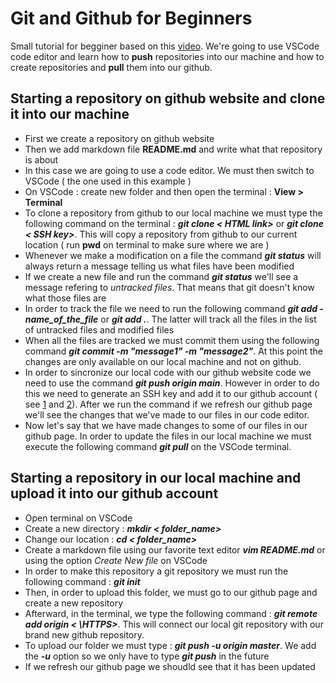 # Git and Github for Beginners

Small tutorial for begginer based on this [video](https://www.youtube.com/watch?v=RGOj5yH7evk).
We're going to use VSCode code editor and learn how to **push** repositories into our machine and how to create repositories and **pull** them into our github.

## Starting a repository on github website and clone it into our machine

  - First we create a repository on github website
  - Then we add markdown file **README.md** and write what that repository is about
  - In this case we are going to use a code editor. We must then switch to VSCode ( the one used in this example )
  - On VSCode : create new folder and then open the terminal : **View > Terminal**
  - To clone a repository from github to our local machine we must type the following command on the terminal : ***git clone < HTML link>*** or ***git clone < SSH key>***. This will copy a repository from github to our current location ( run **pwd** on terminal to make sure where we are )
  - Whenever we make a modification on a file the command ***git status***  will always return a message telling us what files have been modified
  - If we create a new file and run the command ***git status*** we'll see a message refering to *untracked files*. That means that git doesn't know what those files are
  - In order to track the file we need to run the following command ***git add -name_of_the_file*** or ***git add .***. The latter will track all the files in the list of untracked files and modified files
  - When all the files are tracked we must commit them using the following command ***git commit -m "message1" -m "message2"***. At this point the changes are only available on our local machine and not on github. 
  - In order to sincronize our local code with our github website code we need to use the command ***git push origin main***. However in order to do this we need to generate an SSH key and add it to our github account ( see  [1](https://docs.github.com/en/authentication/connecting-to-github-with-ssh/generating-a-new-ssh-key-and-adding-it-to-the-ssh-agent) and [2](https://docs.github.com/en/authentication/connecting-to-github-with-ssh/adding-a-new-ssh-key-to-your-github-account)). After we run the command if we refresh our github page we'll see the changes that we've made to our files in our code editor. 
  - Now let's say that we have made changes to some of our files in our github page. In order to update the files in our local machine we must execute the following command ***git pull*** on the VSCode terminal.


## Starting a repository in our local machine and upload it into our github account

  - Open terminal on VSCode
  - Create a new directory : ***mkdir < folder_name>***
  - Change our location : ***cd < folder_name>***
  - Create a markdown file using our favorite text editor ***vim README.md*** or using the option *Create New file* on VSCode
  - In order to make this repository a git repository we must run the following command : ***git init***
  - Then, in order to upload this folder, we must go to our github page and create a new repository
  - Afterward, in the terminal, we type the following command : ***git remote add origin < \HTTPS>***. This will connect our local git repository with our brand new github repository. 
  - To upload our folder we must type : ***git push -u origin master***. We add the ***-u*** option so we only have to type ***git push*** in the future
  - If we refresh our github page we shoudld see that it has been updated


